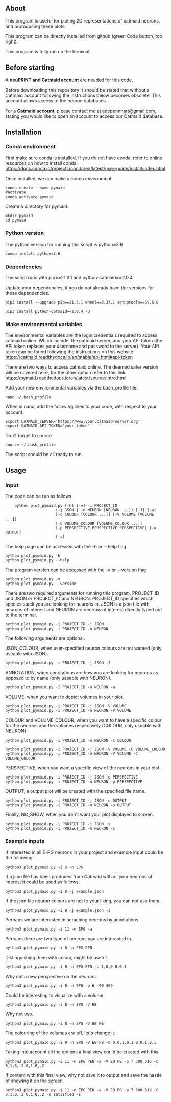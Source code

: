 ## About
This program is useful for ploting 2D representations of catmaid neurons, and reproducing these plots.

This program can be directly installed from github (green Code button, top right).

This program is fully run on the terminal.

## Before starting

A **neuPRINT and Catmaid account** are needed for this code.

Before downloading this repository it should be stated that without a Catmaid account following the instructions below becomes obsolete. This account allows access to the neuron databases.

For a **Catmaid account**, please contact me at adepennnart@gmail.com, stating you would like to open an account to access our Catmaid database.

## Installation
### Conda environment
First make sure conda is installed. If you do not have conda, refer to online resources on how to install conda.
https://docs.conda.io/projects/conda/en/latest/user-guide/install/index.html

Once installed, we can make a conda environment.

```bash=
conda create --name pymaid
#activate
conda activate pymaid
```

Create a directory for pymaid.
```bash=
mkdir pymaid
cd pymaid
```

### Python version
The python version for running this script is python=3.6
```bash=
conda install python=3.6
```

### Dependencies
The script runs with pip\==21.3.1 and python-catmaid==2.0.4

Update your dependencies, if you do not already have the versions for these dependencies.

```bash=
pip3 install --upgrade pip==21.3.1 wheel==0.37.1 setuptools==59.6.0

pip3 install python-catmaid==2.0.4 -U
```

### Make environmental variables

The environmental variables are the login credentials required to access catmaid online. Which include, the catmaid server, and your API token (the API token replaces your username and password to the server). Your API token can be found following the instructions on this website:
https://catmaid.readthedocs.io/en/stable/api.html#api-token

There are two ways to access catmaid online. The deemed safer version will be covered here, for the other option refer to this link:
https://pymaid.readthedocs.io/en/latest/source/intro.html

Add your new environmental variables via the bash_profile file.

```bash=
nano ~/.bash_profile
```
When in nano, add the following lines to your code, with  respect to your account. 
```bash=
export CATMAID_SERVER='https://www.your.catmaid-server.org'
export CATMAID_API_TOKEN='your_token'
```
Don't forget to source.
```bash=
source ~/.bash_profile
```

The script should be all ready to run.

## Usage
### Input
The code can be run as follows
```bash=
    python plot_pymaid.py [-h] [-v] -i PROJECT_ID
                      (-j JSON | -n NEURON [NEURON ...]) [-J] [-a]
                      [-c COLOUR [COLOUR ...]] [-V VOLUME [VOLUME ...]]
                      [-C VOLUME_COLOUR [VOLUME_COLOUR ...]]
                      [-p PERSPECTIVE PERSPECTIVE PERSPECTIVE] [-o OUTPUT]
                      [-s]
```
The help page can be accessed with the -h or --help flag
```bash=
python plot_pymaid.py -h
python plot_pymaid.py --help
```
The program version can be accessed with the -v or --version flag
```bash=
python plot_pymaid.py -v
python plot_pymaid.py --version
```
There are two required arguments for running this program, PROJECT_ID and JSON or PROJECT_ID and NEURON. PROJECT_ID specifies which species stack you are looking for neurons in. JSON is a json file with neurons of interest and NEURON are neurons of interest directly typed out to the terminal.
```bash=
python plot_pymaid.py -i PROJECT_ID -j JSON
python plot_pymaid.py -i PROJECT_ID -n NEURON
```

The following arguments are optional.

JSON_COLOUR, when user-specified neuron colours are not wanted (only useable with JSON).
```bash=
python plot_pymaid.py -i PROJECT_ID -j JSON -J
```
ANNOTATION, when annotations are how you are looking for neurons as opposed to by name (only useable with NEURON).
```bash=
python plot_pymaid.py -i PROJECT_ID -n NEURON -a
```

VOLUME, when you want to depict volumes in your plot.
```bash=
python plot_pymaid.py -i PROJECT_ID -j JSON -V VOLUME
python plot_pymaid.py -i PROJECT_ID -n NEURON -V VOLUME
```
COLOUR and VOLUME_COLOUR, when you want to have a specific colour for the neurons and the volumes respectively (COLOUR, only useable with NEURON).
```bash=
python plot_pymaid.py -i PROJECT_ID -n NEURON -c COLOUR

python plot_pymaid.py -i PROJECT_ID -j JSON -V VOLUME -C VOLUME_COLOUR
python plot_pymaid.py -i PROJECT_ID -n NEURON -V VOLUME -C VOLUME_COLOUR
```                      
PERSPECTIVE, when you want a specific view of the neurons in your plot.
```bash=
python plot_pymaid.py -i PROJECT_ID -j JSON -p PERSPECTIVE
python plot_pymaid.py -i PROJECT_ID -n NEURON -p PERSPECTIVE
```
OUTPUT, a output plot will be created with the specified file name.
```bash=
python plot_pymaid.py -i PROJECT_ID -j JSON -o OUTPUT
python plot_pymaid.py -i PROJECT_ID -n NEURON -o OUTPUT
```
Finally, NO_SHOW, when you don't want your plot displayed to screen.
```bash=
python plot_pymaid.py -i PROJECT_ID -j JSON -s
python plot_pymaid.py -i PROJECT_ID -n NEURON -s
```

### Example inputs

If interested in all E-PG neurons in your project and example input could be the following. 
```bash=
python3 plot_pymaid.py -i 8 -n EPG 
```

If a json file has been produced from Catmaid with all your neurons of interest it could be used as follows.
```bash=
python3 plot_pymaid.py -i 8 -j example.json 
```

If the json file neuron colours are not to your liking, you can not use them.
```bash=
python3 plot_pymaid.py -i 8 -j example.json -J
```

Perhaps we are interested in seraching neurons by annotations.
```bash=
python3 plot_pymaid.py -i 11 -n EPG -a
```

Perhaps there are two type of neurons you are interested in.
```bash=
python3 plot_pymaid.py -i 8 -n EPG PEN
```
Distinguishing them with colour, might be useful.
```bash=
python3 plot_pymaid.py -i 8 -n EPG PEN -c 1,0,0 0,0,1
```

Why not a new perspective on the neurons.
```bash=
python3 plot_pymaid.py -i 8 -n EPG -p 6 -90 360
```

Could be interesting to visualize with a volume.
```bash=
python3 plot_pymaid.py -i 8 -n EPG -V EB
```

Why not two.
```bash=
python3 plot_pymaid.py -i 8 -n EPG -V EB PB
```
The colouring of the volumes are off, let's change it.
```bash=
python3 plot_pymaid.py -i 8 -n EPG -V EB PB -C 0,0,1,0.1 0,0,1,0.1
```

Taking into account all the options a final view could be created with this.
```bash=
python3 plot_pymaid.py -i 11 -n EPG PEN -a -V EB PB -p 7 300 310 -C 0,1,0,.2 0,1,0,.2
```

If content with this final view, why not save it to output and save the hastle of showing it on the screen.
```bash=
python3 plot_pymaid.py -i 11 -n EPG PEN -a -V EB PB -p 7 300 310 -C 0,1,0,.2 0,1,0,.2 -o satisfied -s
```
